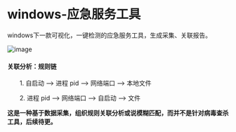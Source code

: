 # windows-应急服务工具
windows下一款可视化，一键检测的应急服务工具，生成采集、关联报告。

![image](https://github.com/TimelifeCzy/windows-emergency-servicetools/blob/master/1.jpg)

#### 关联分析：规则链
&emsp;&emsp;1. 自启动 --> 进程 pid --> 网络端口 --> 本地文件

&emsp;&emsp;2. 进程 pid --> 网络端口  --> 自启动 --> 文件

**这是一种基于数据采集，组织规则关联分析或说模糊匹配，而并不是针对病毒查杀工具，后续待更。**
